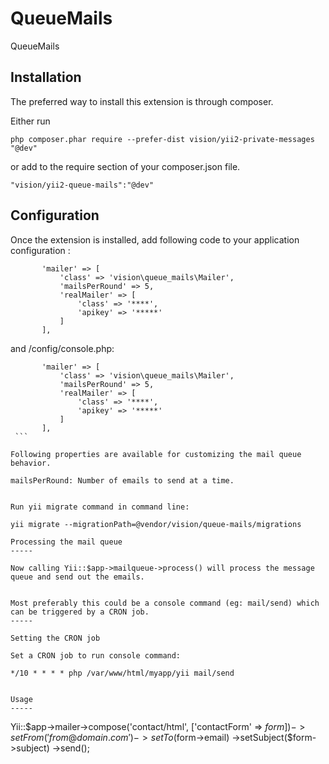 QueueMails
================
QueueMails

Installation
-----------

The preferred way to install this extension is through composer.

Either run

```
php composer.phar require --prefer-dist vision/yii2-private-messages "@dev"
```

or add to the require section of your composer.json file.

```
"vision/yii2-queue-mails":"@dev"
```

Configuration
-----
Once the extension is installed, add following code to your application configuration :

 ```
        'mailer' => [
            'class' => 'vision\queue_mails\Mailer',
            'mailsPerRound' => 5,
            'realMailer' => [
                'class' => '****',
                'apikey' => '*****'
            ]
        ],
  ```
  
  and /config/console.php:
  
   ```
          'mailer' => [
              'class' => 'vision\queue_mails\Mailer',
              'mailsPerRound' => 5,
              'realMailer' => [
                  'class' => '****',
                  'apikey' => '*****'
              ]
          ],
    ```
  
  Following properties are available for customizing the mail queue behavior.
  
  mailsPerRound: Number of emails to send at a time.
  

Run yii migrate command in command line:

yii migrate --migrationPath=@vendor/vision/queue-mails/migrations

Processing the mail queue
-----

Now calling Yii::$app->mailqueue->process() will process the message queue and send out the emails. 


Most preferably this could be a console command (eg: mail/send) which can be triggered by a CRON job.
-----

Setting the CRON job

Set a CRON job to run console command:

 ```
    */10 * * * * php /var/www/html/myapp/yii mail/send
 ```
 
 Usage
-----
 ```
 Yii::$app->mailer->compose('contact/html', ['contactForm' => $form])
     ->setFrom('from@domain.com')
     ->setTo($form->email)
     ->setSubject($form->subject)
     ->send();
```

